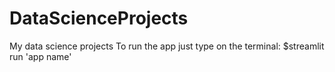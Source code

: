 # DataScienceProjects
My data science projects
To run the app just type on the terminal: $streamlit run 'app name'
